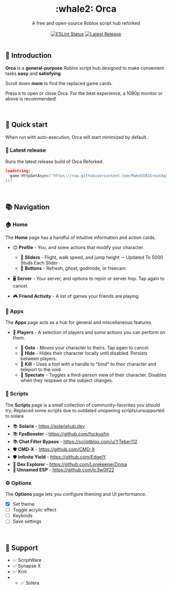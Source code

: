 <h1 align="center">:whale2: Orca</h1>
<div align="center">A free and open-source Roblox script hub reforked</div>
<br>
<div align="center">
	<a href="https://github.com/richie0866/orca/actions"><img src="https://github.com/richie0866/orca/actions/workflows/eslint.yaml/badge.svg" alt="ESLint Status" /></a>
	<a href="https://github.com/richie0866/orca/releases/latest"><img src="https://img.shields.io/github/v/release/richie0866/orca?include_prereleases" alt="Latest Release" /></a>
</div>
<div>&nbsp;</div>

## :whale2: Introduction

**Orca** is a **general-purpose** Roblox script hub designed to make convenient tasks **easy** and **satisfying**.

Scroll down  **more** to find the replaced game cards.

Press `K` to open or close Orca. For the best experience, a 1080p monitor or above is recommended!

&nbsp;

## :rocket: Quick start

When run with auto-execution, Orca will start minimized by default.

### :pushpin: Latest release

Runs the latest release build of Orca Reforked.

```lua
loadstring(
  game:HttpGetAsync("https://raw.githubusercontent.com/MakeSSB1GreatAgain/orca/master/public/latest.lua")
)()
```

&nbsp;

## :books: Navigation

### :house: Home

The **Home** page has a handful of intuitive information and action cards.

- :blush: **Profile** - You, and some actions that modify your character.

  - :radio_button: **Sliders** - Flight, walk speed, and jump height -- Updated To 5000 Studs Each Slider
  - :radio_button: **Buttons** - Refresh, ghost, godmode, or freecam 

- :desktop_computer: **Server** - Your server, and options to rejoin or server hop. Tap again to cancel.

- :video_game: **Friend Activity** - A list of games your friends are playing.

### :iphone: Apps

The **Apps** page acts as a hub for general and miscellaneous features.

- :hugs: **Players** - A selection of players and some actions you can perform on them.

  - :radio_button: **Goto** - Moves your character to theirs. Tap again to cancel.
  - :radio_button: **Hide** - Hides their character locally until disabled. Persists between players.
  - :radio_button: **Kill** - Uses a tool with a handle to "bind" to their character and teleport to the void.
  - :radio_button: **Spectate** - Toggles a third-person view of their character. Disables when they respawn or the subject changes.

### :newspaper: Scripts

The **Scripts** page is a small collection of community-favorites you should try; Replaced some scripts due to outdated unopening scripts/unsupported to solara

- :books: **Solaris** - https://solarishub.dev
- :books: **FpsBooster** - https://github.com/fuckusfm
- :books: **Chat Filter Bypass** - https://scriptblox.com/u/YTeber112
- :shield: **CMD-X** - https://github.com/CMD-X
- :shield: **Infinite Yield** - https://github.com/EdgeIY
- :mag_right: **Dex Explorer** - https://github.com/LorekeeperZinnia
- :mag_right: **Unnamed ESP** - https://github.com/ic3w0lf22

### :gear: Options

The **Options** page lets you configure theming and UI performance.

 - [x] Set theme
 - [ ] Toggle acrylic effect
 - [ ] Keybinds
 - [ ] Save settings

&nbsp;

## :sparkling_heart: Support

- :white_check_mark: ScriptWare
- :white_check_mark: Synapse X
- :white_check_mark: Krnl
- - :white_check_mark: Solera
